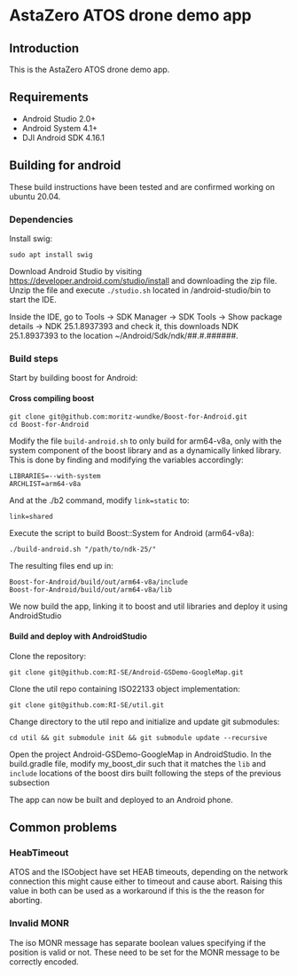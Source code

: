# AstaZero ATOS drone demo app

## Introduction

This is the AstaZero ATOS drone demo app.

## Requirements

 - Android Studio 2.0+
 - Android System 4.1+
 - DJI Android SDK 4.16.1

## Building for android
These build instructions have been tested and are confirmed working on ubuntu 20.04.
### Dependencies
Install swig: 
```
sudo apt install swig
```
Download Android Studio by visiting https://developer.android.com/studio/install and downloading the zip file. 
Unzip the file and execute `./studio.sh` located in /android-studio/bin to start the IDE.

Inside the IDE, go to Tools -> SDK Manager -> SDK Tools -> Show package details -> NDK 25.1.8937393 and check it, this downloads NDK 25.1.8937393 to the location ~/Android/Sdk/ndk/##.#.######.

### Build steps

Start by building boost for Android:
#### Cross compiling boost
```
git clone git@github.com:moritz-wundke/Boost-for-Android.git
cd Boost-for-Android
```
Modify the file `build-android.sh` to only build for arm64-v8a, only with the system component of the boost library and as a dynamically linked library. This is done by finding and modifying the variables accordingly:
```
LIBRARIES=--with-system
ARCHLIST=arm64-v8a
```
And at the ./b2 command, modify `link=static` to:
```
link=shared
```

Execute the script to build Boost::System for Android (arm64-v8a):
```
./build-android.sh "/path/to/ndk-25/"
```

The resulting files end up in: 
```
Boost-for-Android/build/out/arm64-v8a/include
Boost-for-Android/build/out/arm64-v8a/lib
```

We now build the app, linking it to boost and util libraries and deploy it using AndroidStudio
#### Build and deploy with AndroidStudio
Clone the repository:
``` 
git clone git@github.com:RI-SE/Android-GSDemo-GoogleMap.git
```

Clone the util repo containing ISO22133 object implementation:
```
git clone git@github.com:RI-SE/util.git
```

Change directory to the util repo and initialize and update git submodules:
```
cd util && git submodule init && git submodule update --recursive
```

Open the project Android-GSDemo-GoogleMap in AndroidStudio.
In the build.gradle file, modify my_boost_dir such that it matches the `lib` and `include` locations of the boost dirs built following the steps of the previous subsection

The app can now be built and deployed to an Android phone. 


## Common problems
### HeabTimeout
ATOS and the ISOobject have set HEAB timeouts, depending on the network connection this might cause either to timeout and cause abort. Raising this value in both can be used as a workaround if this is the the reason for aborting. 

### Invalid MONR
The iso MONR message has separate boolean values specifying if the position is valid or not. These need to be set for the MONR message to be correctly encoded.

